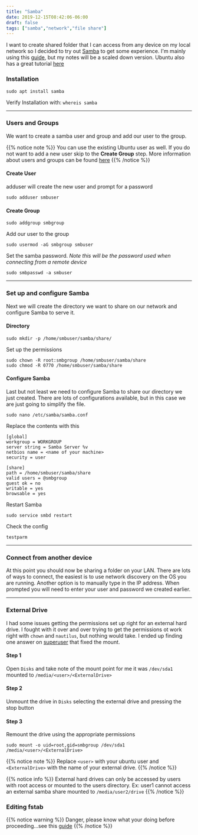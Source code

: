 ```yaml
---
title: "Samba"
date: 2019-12-15T08:42:06-06:00
draft: false
tags: ["samba","network","file share"]
---
```


I want to create shared folder that I can access from any device on my local network so I decided to try out [Samba]() to get some experience. I'm mainly using this [guide](https://www.fosslinux.com/8703/how-to-setup-samba-file-sharing-server-on-ubuntu.htm), but my notes will be a scaled down version. Ubuntu also has a great tutorial [here](https://tutorials.ubuntu.com/tutorial/install-and-configure-samba#0)

### Installation

```
sudo apt install samba
```

Verify Installation with: ```whereis samba```

---

### Users and Groups

We want to create a samba user and group and add our user to the group.

{{% notice note %}}
You can use the existing Ubuntu user as well. If you do not want to add a new user skip to the **Create Group** step. More information about users and groups can be found [here](https://vitux.com/add-and-manage-user-accounts-in-ubuntu-18-04-lts/)
{{% /notice %}}

#### Create User

adduser will create the new user and prompt for a password

```
sudo adduser smbuser
```

#### Create Group

```
sudo addgroup smbgroup
```

Add our user to the group

```
sudo usermod -aG smbgroup smbuser
```

Set the samba password. *Note this will be the password used when connecting from a remote device*

```
sudo smbpasswd -a smbuser
```

---

### Set up and configure Samba

Next we will create the directory we want to share on our network and configure Samba to serve it.

#### Directory

```
sudo mkdir -p /home/smbuser/samba/share/
```

Set up the permissions

```
sudo chown -R root:smbgroup /home/smbuser/samba/share
sudo chmod -R 0770 /home/smbuser/samba/share
```

#### Configure Samba

Last but not least we need to configure Samba to share our directory we just created. There are lots of configurations available, but in this case we are just going to simplify the file.

```
sudo nano /etc/samba/samba.conf
```

Replace the contents with this

```
[global]
workgroup = WORKGROUP
server string = Samba Server %v
netbios name = <name of your machine>
security = user

[share]
path = /home/smbuser/samba/share
valid users = @smbgroup
guest ok = no
writable = yes
browsable = yes
```

Restart Samba

```
sudo service smbd restart
```

Check the config

```
testparm
```

---

### Connect from another device

At this point you should now be sharing a folder on your LAN. There are lots of ways to connect, the easiest is to use network discovery on the OS you are running. Another option is to manually type in the IP address. When prompted you will need to enter your user and password we created earlier.

---

### External Drive

I had some issues getting the permissions set up right for an external hard drive. I fought with it over and over trying to get the permissions ot work right with `chown` and `nautilus`, but nothing would take. I ended up finding one answer on [superuser](https://superuser.com/a/57096) that fixed the mount.

#### Step 1

Open `Disks` and take note of the mount point for me it was `/dev/sda1` mounted to `/media/<user>/<ExternalDrive>`

#### Step 2

Unmount the drive in `Disks` selecting the external drive and pressing the stop button

#### Step 3

Remount the drive using the appropriate permissions

```
sudo mount -o uid=root,gid=smbgroup /dev/sda1 /media/<user>/<ExternalDrive>
```

{{% notice note %}}
Replace `<user>` with your ubuntu user and `<ExternalDrive>` with the name of your external drive.
{{% /notice %}}

{{% notice info %}}
External hard drives can only be accessed by users with root access or mounted to the users directory. Ex: user1 cannot access an external samba share mounted to `/media/user2/drive`
{{% /notice %}}

### Editing fstab

{{% notice warning %}}
Danger, please know what your doing before proceeding...see this [guide](https://help.ubuntu.com/community/Fstab#Editing_fstab)
{{% /notice %}}